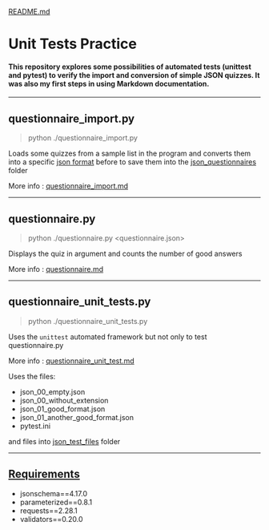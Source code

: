 [README.md](./README.md)

# Unit Tests Practice

#### This repository explores some possibilities of automated tests (unittest and pytest) to verify the import and conversion of simple JSON quizzes. It was also my first steps in using Markdown documentation.

---

## questionnaire_import.py
>python ./questionnaire_import.py 

Loads some quizzes from a sample list in the program and converts them into a specific [json format](./questionnaire.md#expected-json-schema) before to save them 
into the [json_questionnaires](./json_questionnaires) folder

More info : [questionnaire_import.md](./questionnaire_import.md)

---

## questionnaire.py
>python ./questionnaire.py <questionnaire.json>

Displays the quiz in argument and counts the number of good answers

More info : [questionnaire.md](./questionnaire.md)

---

## questionnaire_unit_tests.py
>python ./questionnaire_unit_tests.py

Uses the `unittest` automated framework but not only to test questionnaire.py

More info : [questionnaire_unit_test.md](./questionnaire_unit_test.md)

Uses the files: 
- json_00_empty.json
- json_00_without_extension
- json_01_good_format.json
- json_01_another_good_format.json
- pytest.ini

and files into [json_test_files](./json_test_files) folder

---

## [Requirements](./requirements.txt)
- jsonschema==4.17.0
- parameterized==0.8.1
- requests==2.28.1
- validators==0.20.0

